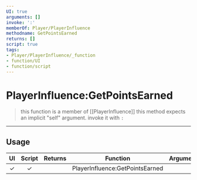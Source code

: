 ```yaml
---
UI: true
arguments: []
invoke: ':'
memberOf: Player/PlayerInfluence
methodname: GetPointsEarned
returns: []
script: true
tags:
- Player/PlayerInfluence/_function
- function/UI
- function/script
---
```

# PlayerInfluence:GetPointsEarned
> this function is a member of [[PlayerInfluence]]
> this method expects an implicit "self" argument. invoke it with `:`
-----
## Usage
|  UI | Script | Returns | Function | Arguments |
|:---:|:------:|-------:|:--------:|:---------|
|✓|✓||PlayerInfluence:GetPointsEarned||
